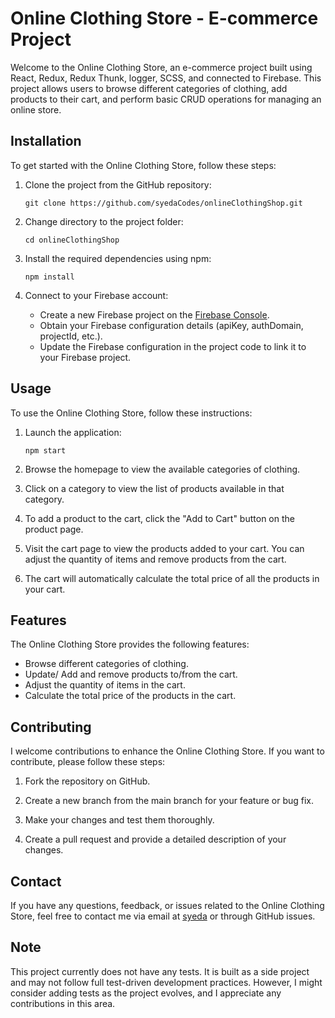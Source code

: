 # Online Clothing Store - E-commerce Project

Welcome to the Online Clothing Store, an e-commerce project built using React, Redux, Redux Thunk, logger, SCSS, and connected to Firebase. This project allows users to browse different categories of clothing, add products to their cart, and perform basic CRUD operations for managing an online store.

## Installation

To get started with the Online Clothing Store, follow these steps:

1. Clone the project from the GitHub repository:

    `git clone https://github.com/syedaCodes/onlineClothingShop.git`

2. Change directory to the project folder:

    `cd onlineClothingShop`

3. Install the required dependencies using npm:

    `npm install`

4. Connect to your Firebase account:
    - Create a new Firebase project on the [Firebase Console](https://console.firebase.google.com/).
    - Obtain your Firebase configuration details (apiKey, authDomain, projectId, etc.).
    - Update the Firebase configuration in the project code to link it to your Firebase project.

## Usage

To use the Online Clothing Store, follow these instructions:

1. Launch the application:

    `npm start`

2. Browse the homepage to view the available categories of clothing.

3. Click on a category to view the list of products available in that category.

4. To add a product to the cart, click the "Add to Cart" button on the product page.

5. Visit the cart page to view the products added to your cart. You can adjust the quantity of items and remove products from the cart.

6. The cart will automatically calculate the total price of all the products in your cart.

## Features

The Online Clothing Store provides the following features:

-   Browse different categories of clothing.
-   Update/ Add and remove products to/from the cart.
-   Adjust the quantity of items in the cart.
-   Calculate the total price of the products in the cart.

## Contributing

I welcome contributions to enhance the Online Clothing Store. If you want to contribute, please follow these steps:

1. Fork the repository on GitHub.

2. Create a new branch from the main branch for your feature or bug fix.

3. Make your changes and test them thoroughly.

4. Create a pull request and provide a detailed description of your changes.

## Contact

If you have any questions, feedback, or issues related to the Online Clothing Store, feel free to contact me via email at [syeda](mailto:syedaa.codes@gmail.com) or through GitHub issues.

## Note

This project currently does not have any tests. It is built as a side project and may not follow full test-driven development practices. However, I might consider adding tests as the project evolves, and I appreciate any contributions in this area.
